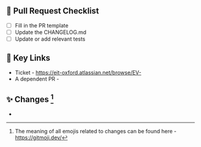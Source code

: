 ## :memo: Pull Request Checklist
- [ ] Fill in the PR template
- [ ] Update the CHANGELOG.md
- [ ] Update or add relevant tests

## 📌 Key Links
- Ticket - https://eit-oxford.atlassian.net/browse/EV-
- A dependent PR - 

## ✨ Changes [^1]
- 

[^1]: The meaning of all emojis related to changes can be found here - https://gitmoji.dev/

